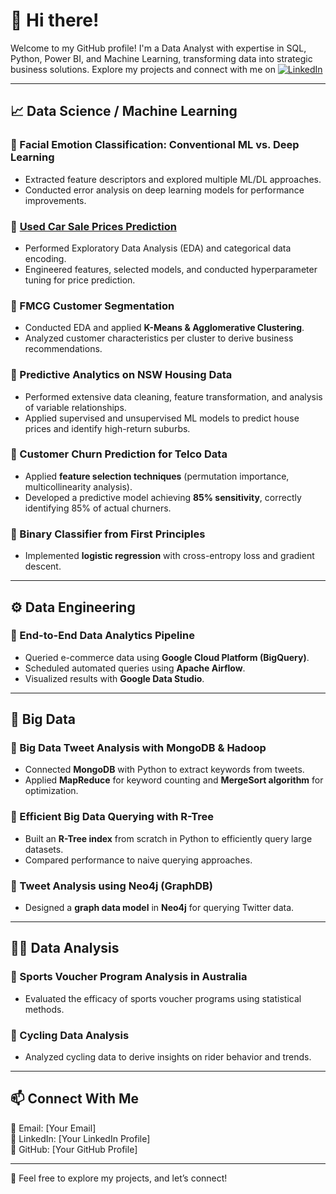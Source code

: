 # 👋 Hi there!  
Welcome to my GitHub profile! I'm a Data Analyst with expertise in SQL, Python, Power BI, and Machine Learning, transforming data into strategic business solutions. Explore my projects and connect with me on [![LinkedIn](https://img.shields.io/badge/LinkedIn-Profile-blue)](https://www.linkedin.com/in/junaidurrehman10/)


---

## 📈 Data Science / Machine Learning  

### 🔹 Facial Emotion Classification: Conventional ML vs. Deep Learning  
- Extracted feature descriptors and explored multiple ML/DL approaches.  
- Conducted error analysis on deep learning models for performance improvements.  

### 🔹 [Used Car Sale Prices Prediction]([https://github.com/your-username/used-car-price-prediction](https://github.com/junaid00737/Data-Science-Machine-Learning))
- Performed Exploratory Data Analysis (EDA) and categorical data encoding.  
- Engineered features, selected models, and conducted hyperparameter tuning for price prediction.  

### 🔹 FMCG Customer Segmentation  
- Conducted EDA and applied **K-Means & Agglomerative Clustering**.  
- Analyzed customer characteristics per cluster to derive business recommendations.  

### 🔹 Predictive Analytics on NSW Housing Data  
- Performed extensive data cleaning, feature transformation, and analysis of variable relationships.  
- Applied supervised and unsupervised ML models to predict house prices and identify high-return suburbs.  

### 🔹 Customer Churn Prediction for Telco Data  
- Applied **feature selection techniques** (permutation importance, multicollinearity analysis).  
- Developed a predictive model achieving **85% sensitivity**, correctly identifying 85% of actual churners.  

### 🔹 Binary Classifier from First Principles  
- Implemented **logistic regression** with cross-entropy loss and gradient descent.  

---

## ⚙️ Data Engineering  

### 🔹 End-to-End Data Analytics Pipeline  
- Queried e-commerce data using **Google Cloud Platform (BigQuery)**.  
- Scheduled automated queries using **Apache Airflow**.  
- Visualized results with **Google Data Studio**.  

---

## 💾 Big Data  

### 🔹 Big Data Tweet Analysis with MongoDB & Hadoop  
- Connected **MongoDB** with Python to extract keywords from tweets.  
- Applied **MapReduce** for keyword counting and **MergeSort algorithm** for optimization.  

### 🔹 Efficient Big Data Querying with R-Tree  
- Built an **R-Tree index** from scratch in Python to efficiently query large datasets.  
- Compared performance to naive querying approaches.  

### 🔹 Tweet Analysis using Neo4j (GraphDB)  
- Designed a **graph data model** in **Neo4j** for querying Twitter data.  

---

## 👨‍💻 Data Analysis  

### 🔹 Sports Voucher Program Analysis in Australia  
- Evaluated the efficacy of sports voucher programs using statistical methods.  

### 🔹 Cycling Data Analysis  
- Analyzed cycling data to derive insights on rider behavior and trends.  

---

## 📫 Connect With Me  
📧 Email: [Your Email]  
🔗 LinkedIn: [Your LinkedIn Profile]  
📂 GitHub: [Your GitHub Profile]  

---

🚀 Feel free to explore my projects, and let’s connect!
